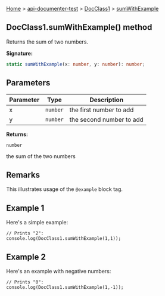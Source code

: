 [Home](./index) &gt; [api-documenter-test](./api-documenter-test.md) &gt; [DocClass1](./api-documenter-test.docclass1.md) &gt; [sumWithExample](./api-documenter-test.docclass1.sumwithexample.md)

## DocClass1.sumWithExample() method

Returns the sum of two numbers.

<b>Signature:</b>

```typescript
static sumWithExample(x: number, y: number): number;
```

## Parameters

|  Parameter | Type | Description |
|  --- | --- | --- |
|  x | <code>number</code> | the first number to add |
|  y | <code>number</code> | the second number to add |

<b>Returns:</b>

`number`

the sum of the two numbers

## Remarks

This illustrates usage of the `@example` block tag.

## Example 1

Here's a simple example:

```
// Prints "2":
console.log(DocClass1.sumWithExample(1,1));

```

## Example 2

Here's an example with negative numbers:

```
// Prints "0":
console.log(DocClass1.sumWithExample(1,-1));

```

